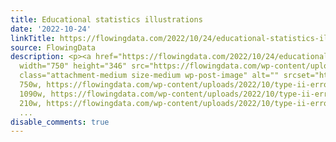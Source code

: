 ```yaml
---
title: Educational statistics illustrations
date: '2022-10-24'
linkTitle: https://flowingdata.com/2022/10/24/educational-statistics-illustrations/
source: FlowingData
description: <p><a href="https://flowingdata.com/2022/10/24/educational-statistics-illustrations/"><img
  width="750" height="346" src="https://flowingdata.com/wp-content/uploads/2022/10/type-ii-errors-750x346.png"
  class="attachment-medium size-medium wp-post-image" alt="" srcset="https://flowingdata.com/wp-content/uploads/2022/10/type-ii-errors-750x346.png
  750w, https://flowingdata.com/wp-content/uploads/2022/10/type-ii-errors-1090x504.png
  1090w, https://flowingdata.com/wp-content/uploads/2022/10/type-ii-errors-210x97.png
  210w, https://flowingdata.com/wp-content/uploads/2022/10/type-ii-errors-768x355.png
  ...
disable_comments: true
---
```

<p><a href="https://flowingdata.com/2022/10/24/educational-statistics-illustrations/"><img width="750" height="346" src="https://flowingdata.com/wp-content/uploads/2022/10/type-ii-errors-750x346.png" class="attachment-medium size-medium wp-post-image" alt="" srcset="https://flowingdata.com/wp-content/uploads/2022/10/type-ii-errors-750x346.png 750w, https://flowingdata.com/wp-content/uploads/2022/10/type-ii-errors-1090x504.png 1090w, https://flowingdata.com/wp-content/uploads/2022/10/type-ii-errors-210x97.png 210w, https://flowingdata.com/wp-content/uploads/2022/10/type-ii-errors-768x355.png ...